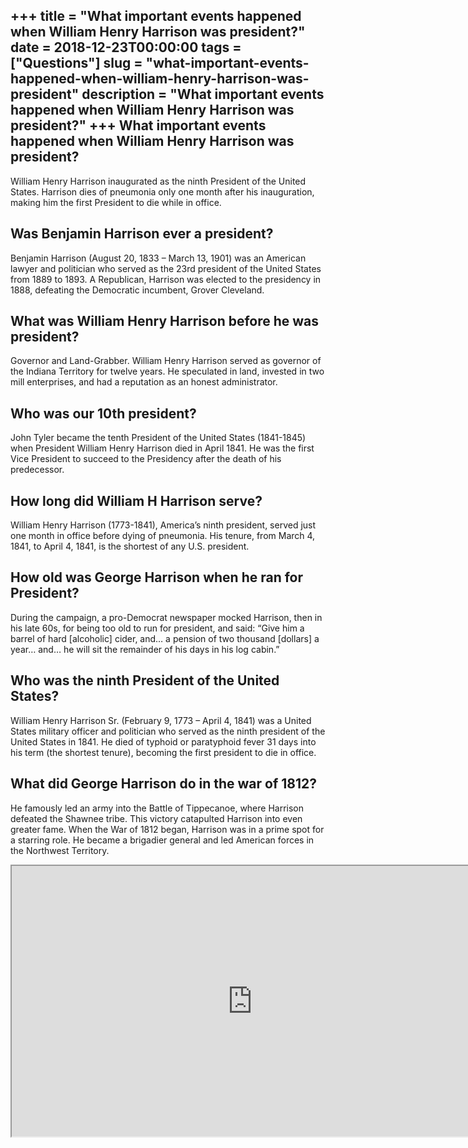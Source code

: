 +++
title = "What important events happened when William Henry Harrison was president?"
date = 2018-12-23T00:00:00
tags = ["Questions"]
slug = "what-important-events-happened-when-william-henry-harrison-was-president"
description = "What important events happened when William Henry Harrison was president?"
+++
What important events happened when William Henry Harrison was president?
-------------------------------------------------------------------------

William Henry Harrison inaugurated as the ninth President of the United States. Harrison dies of pneumonia only one month after his inauguration, making him the first President to die while in office.

Was Benjamin Harrison ever a president?
---------------------------------------

Benjamin Harrison (August 20, 1833 – March 13, 1901) was an American lawyer and politician who served as the 23rd president of the United States from 1889 to 1893. A Republican, Harrison was elected to the presidency in 1888, defeating the Democratic incumbent, Grover Cleveland.

What was William Henry Harrison before he was president?
--------------------------------------------------------

Governor and Land-Grabber. William Henry Harrison served as governor of the Indiana Territory for twelve years. He speculated in land, invested in two mill enterprises, and had a reputation as an honest administrator.

Who was our 10th president?
---------------------------

John Tyler became the tenth President of the United States (1841-1845) when President William Henry Harrison died in April 1841. He was the first Vice President to succeed to the Presidency after the death of his predecessor.

How long did William H Harrison serve?
--------------------------------------

William Henry Harrison (1773-1841), America’s ninth president, served just one month in office before dying of pneumonia. His tenure, from March 4, 1841, to April 4, 1841, is the shortest of any U.S. president.

How old was George Harrison when he ran for President?
------------------------------------------------------

During the campaign, a pro-Democrat newspaper mocked Harrison, then in his late 60s, for being too old to run for president, and said: “Give him a barrel of hard \[alcoholic\] cider, and… a pension of two thousand \[dollars\] a year… and… he will sit the remainder of his days in his log cabin.”

Who was the ninth President of the United States?
-------------------------------------------------

William Henry Harrison Sr. (February 9, 1773 – April 4, 1841) was a United States military officer and politician who served as the ninth president of the United States in 1841. He died of typhoid or paratyphoid fever 31 days into his term (the shortest tenure), becoming the first president to die in office.

What did George Harrison do in the war of 1812?
-----------------------------------------------

He famously led an army into the Battle of Tippecanoe, where Harrison defeated the Shawnee tribe. This victory catapulted Harrison into even greater fame. When the War of 1812 began, Harrison was in a prime spot for a starring role. He became a brigadier general and led American forces in the Northwest Territory.

<iframe allow="accelerometer; autoplay; clipboard-write; encrypted-media; gyroscope; picture-in-picture" allowfullscreen="" class="__youtube_prefs__  epyt-is-override  no-lazyload" data-no-lazy="1" data-origheight="433" data-origwidth="770" data-skipgform_ajax_framebjll="" height="433" id="_ytid_33677" loading="lazy" src="https://www.youtube.com/embed/0cPJKvIF3gQ?enablejsapi=1&autoplay=0&cc_load_policy=0&cc_lang_pref=&iv_load_policy=1&loop=0&modestbranding=0&rel=1&fs=1&playsinline=0&autohide=2&theme=dark&color=red&controls=1&" title="YouTube player" width="770"></iframe>